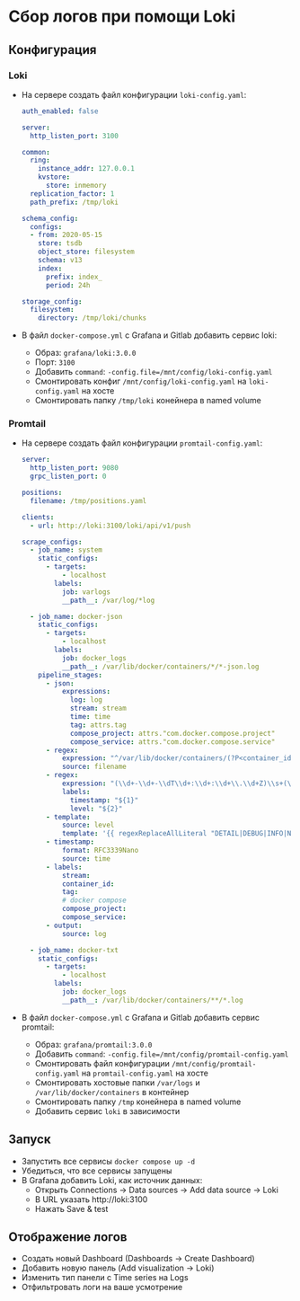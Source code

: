 # Сбор логов при помощи Loki

## Конфигурация

### Loki

- На сервере создать файл конфигурации `loki-config.yaml`:
  ```yaml
  auth_enabled: false

  server:
    http_listen_port: 3100

  common:
    ring:
      instance_addr: 127.0.0.1
      kvstore:
        store: inmemory
    replication_factor: 1
    path_prefix: /tmp/loki

  schema_config:
    configs:
    - from: 2020-05-15
      store: tsdb
      object_store: filesystem
      schema: v13
      index:
        prefix: index_
        period: 24h

  storage_config:
    filesystem:
      directory: /tmp/loki/chunks
  ```

- В файл `docker-compose.yml` с Grafana и Gitlab добавить сервис loki:
  - Образ: `grafana/loki:3.0.0`
  - Порт: `3100`
  - Добавить `command`: `-config.file=/mnt/config/loki-config.yaml`
  - Смонтировать конфиг `/mnt/config/loki-config.yaml` на `loki-config.yaml` на хосте
  - Смонтировать папку `/tmp/loki` конейнера в named volume

### Promtail

  - На сервере создать файл конфигурации `promtail-config.yaml`:
    ```yaml
    server:
      http_listen_port: 9080
      grpc_listen_port: 0

    positions:
      filename: /tmp/positions.yaml

    clients:
      - url: http://loki:3100/loki/api/v1/push

    scrape_configs:
      - job_name: system
        static_configs:
          - targets:
              - localhost
            labels:
              job: varlogs
              __path__: /var/log/*log

      - job_name: docker-json
        static_configs:
          - targets:
              - localhost
            labels:
              job: docker_logs
              __path__: /var/lib/docker/containers/*/*-json.log
        pipeline_stages:
          - json:
              expressions:
                log: log
                stream: stream
                time: time
                tag: attrs.tag
                compose_project: attrs."com.docker.compose.project"
                compose_service: attrs."com.docker.compose.service"
          - regex:
              expression: "^/var/lib/docker/containers/(?P<container_id>.{12}).+/.+-json.log$"
              source: filename
          - regex:
              expression: "(\\d+-\\d+-\\dT\\d+:\\d+:\\d+\\.\\d+Z)\\s+(\\w+)\\s+(.*?)"
              labels:
                timestamp: "${1}"
                level: "${2}"
          - template:
              source: level
              template: '{{ regexReplaceAllLiteral "DETAIL|DEBUG|INFO|NOTICE|LOG" .level "info" }}'
          - timestamp:
              format: RFC3339Nano
              source: time
          - labels:
              stream:
              container_id:
              tag:
              # docker compose
              compose_project:
              compose_service:
          - output:
              source: log

      - job_name: docker-txt
        static_configs:
          - targets:
              - localhost
            labels:
              job: docker_logs
              __path__: /var/lib/docker/containers/**/*.log
    ```

- В файл `docker-compose.yml` с Grafana и Gitlab добавить сервис promtail:
  - Образ: `grafana/promtail:3.0.0`
  - Добавить `command`: `-config.file=/mnt/config/promtail-config.yaml`
  - Смонтировать файл конфигурации `/mnt/config/promtail-config.yaml` на `promtail-config.yaml` на хосте
  - Смонтировать хостовые папки `/var/logs` и `/var/lib/docker/containers` в контейнер
  - Смонтировать папку `/tmp` конейнера в named volume
  - Добавить сервис `loki` в зависимости

## Запуск

- Запустить все сервисы `docker compose up -d`
- Убедиться, что все сервисы запущены
- В Grafana добавить Loki, как источник данных:
  - Открыть Connections -> Data sources -> Add data source -> Loki
  - В URL указать http://loki:3100
  - Нажать Save & test

## Отображение логов

- Создать новый Dashboard (Dashboards -> Create Dashboard)
- Добавить новую панель (Add visualization -> Loki)
- Изменить тип панели с Time series на Logs
- Отфильтровать логи на ваше усмотрение